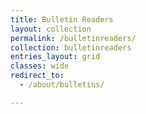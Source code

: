 ```yaml
---
title: Bulletin Readers
layout: collection
permalink: /bulletinreaders/
collection: bulletinreaders
entries_layout: grid
classes: wide
redirect_to:
  - /about/bulletins/

---
```

 